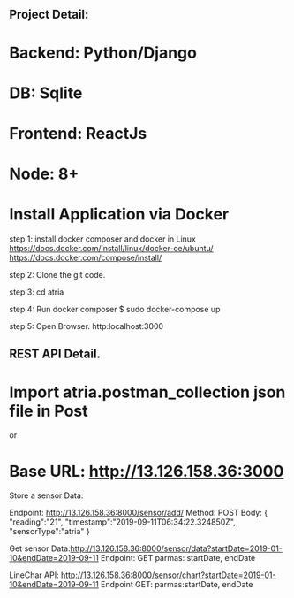 
## Project Detail:

# Backend: Python/Django
# DB: Sqlite

# Frontend: ReactJs
# Node: 8+

# Install Application via Docker

step 1: install docker composer  and docker in Linux
https://docs.docker.com/install/linux/docker-ce/ubuntu/
https://docs.docker.com/compose/install/

step 2: Clone the git code.

step 3: cd atria

step 4: Run docker composer 
$ sudo docker-compose up

step 5: Open Browser.
 http:localhost:3000

## REST API Detail.

# Import atria.postman_collection json file in Post

or 
# Base URL: http://13.126.158.36:3000

Store a sensor Data:

Endpoint: http://13.126.158.36:8000/sensor/add/
Method: POST
Body:
{
	"reading":"21",
	"timestamp":"2019-09-11T06:34:22.324850Z",
	"sensorType":"atria"
}

Get sensor Data:http://13.126.158.36:8000/sensor/data?startDate=2019-01-10&endDate=2019-09-11
Endpoint: GET
parmas: startDate, endDate

LineChar API: http://13.126.158.36:8000/sensor/chart?startDate=2019-01-10&endDate=2019-09-11
Endpoint GET:
parmas:startDate, endDate





